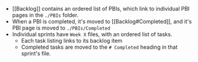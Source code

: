 - [[Backlog]] contains an ordered list of PBIs, which link to individual PBI pages in the `./PBIs` folder.
- When a PBI is completed, it's moved to [[Backlog#Completed]], and it's PBI page is moved to `./PBIs/Completed`
- Individual sprints have `Week X` files, with an ordered list of tasks.
	- Each task listing links to its backlog item
	- Completed tasks are moved to the `# Completed` heading in that sprint's file.